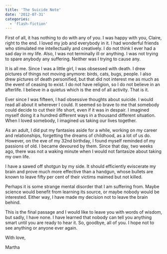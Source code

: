 ```yaml
---
title: 'The Suicide Note'
date: '2012-07-31'
categories:
  - 'flash-fiction'
---
```


First of all, it has nothing to do with any of you. I was happy with you,
Claire, right to the end. I loved my job and everybody in it. I had wonderful
friends who stimulated me intellectually and creatively. I do not think I ever
had a sad day in my life. Also, I was not terminally ill or anything. I was not
trying to spare anybody any suffering. Neither was I trying to cause any.

<!-- truncate -->

It is all me. Since I was a little girl, I was obsessed with death. I drew
pictures of things not moving anymore: birds, cats, bugs, people. I also drew
pictures of death personified, but that did not interest me as much as the event
of ceasing to exist. I do not have religion, so I do not believe in an
afterlife. I believe in a quietus which is the end of all activity. That is it.

Ever since I was fifteen, I had obsessive thoughts about suicide. I would read
all about it wherever I could. It seemed so brave to me that somebody could
decide to cut their life short, even if it was in despair. I imagined myself
doing it a hundred different ways in a thousand different situation. When I
loved somebody, I imagined us taking our lives together.

As an adult, I did put my fantasies aside for a while, working on my career and
relationships, forgetting the dreams of childhood, as a lot of us do. However,
on the eve of my 32nd birthday, I found myself reminded of my passions of old. I
became devoured by them. Since that day, two weeks ago, there was not a waking
minute when I would not fantasize about taking my own life.

I have a sawed off shotgun by my side. It should efficiently eviscerate my brain
and prove much more effective than a handgun, whose bullets are known to leave
fifty per cent of their victims maimed but not killed.

Perhaps it is some strange mental disorder that I am suffering from. Maybe
science would benefit from learning its source, or maybe nobody would be
interested. Either way, I have made my decision not to leave the brain behind.

This is the final passage and I would like to leave you with words of wisdom,
but sadly, I have none. I have learned that nobody can tell you anything smart
until you are ready to hear it. So, goodbye, all of you. I hope not to see
anything or anyone ever again.

With love,

Martha
